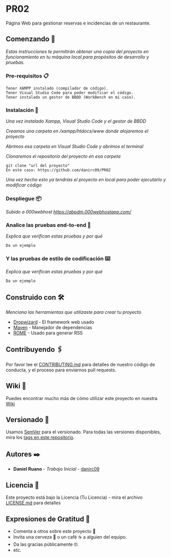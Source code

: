 # PR02

Página Web para gestionar reservas e incidencias de un restaurante.

## Comenzando 🚀

_Estas instrucciones te permitirán obtener una copia del proyecto en funcionamiento en tu máquina local para propósitos de desarrollo y pruebas._

### Pre-requisitos 📋

```
Tener XAMPP instalado (compilador de código).
Tener Visual Studio Code para poder modificar el código.
Tener instalado un gestor de BBDD (WorkBench en mi caso).
```

### Instalación 🔧

_Una vez instalado Xampp, Visual Studio Code y el gestor de BBDD_

_Creamos una carpeta en /xampp/htdocs/www donde alojaremos el proyecto_

_Abrimos esa carpeta en Visual Studio Code y abrimos el terminal_

_Clonaremos el repositorio del proyecto en esa carpeta_

```
git clone "url del proyecto"
En este caso: https://github.com/danirc09/PR02
```

_Una vez hecho esto ya tendrías el proyecto en local para poder ejecutarlo y modificar código_

### Despliegue 📦

_Subido a 000webhost_
_https://abpdm.000webhostapp.com/_

### Analice las pruebas end-to-end 🔩

_Explica que verifican estas pruebas y por qué_

```
Da un ejemplo
```

### Y las pruebas de estilo de codificación ⌨️

_Explica que verifican estas pruebas y por qué_

```
Da un ejemplo
```

## Construido con 🛠️

_Menciona las herramientas que utilizaste para crear tu proyecto_

* [Dropwizard](http://www.dropwizard.io/1.0.2/docs/) - El framework web usado
* [Maven](https://maven.apache.org/) - Manejador de dependencias
* [ROME](https://rometools.github.io/rome/) - Usado para generar RSS

## Contribuyendo 🖇️

Por favor lee el [CONTRIBUTING.md](https://gist.github.com/villanuevand/xxxxxx) para detalles de nuestro código de conducta, y el proceso para enviarnos pull requests.

## Wiki 📖

Puedes encontrar mucho más de cómo utilizar este proyecto en nuestra [Wiki](https://github.com/tu/proyecto/wiki)

## Versionado 📌

Usamos [SemVer](http://semver.org/) para el versionado. Para todas las versiones disponibles, mira los [tags en este repositorio](https://github.com/tu/proyecto/tags).

## Autores ✒️

* **Daniel Ruano** - *Trabajo Inicial* - [danirc09](https://github.com/danirc09/README.git)

## Licencia 📄

Este proyecto está bajo la Licencia (Tu Licencia) - mira el archivo [LICENSE.md](LICENSE.md) para detalles

## Expresiones de Gratitud 🎁

* Comenta a otros sobre este proyecto 📢
* Invita una cerveza 🍺 o un café ☕ a alguien del equipo. 
* Da las gracias públicamente 🤓.
* etc.